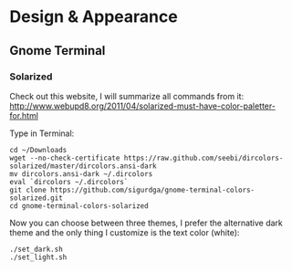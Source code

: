 # Design & Appearance

## Gnome Terminal

### Solarized

Check out this website, I will summarize all commands from it:
http://www.webupd8.org/2011/04/solarized-must-have-color-paletter-for.html

Type in Terminal:
```
cd ~/Downloads
wget --no-check-certificate https://raw.github.com/seebi/dircolors-solarized/master/dircolors.ansi-dark
mv dircolors.ansi-dark ~/.dircolors
eval `dircolors ~/.dircolors`
git clone https://github.com/sigurdga/gnome-terminal-colors-solarized.git
cd gnome-terminal-colors-solarized
```

Now you can choose between three themes, I prefer the alternative dark theme and the only thing I customize is the text color (white):
```
./set_dark.sh
./set_light.sh
```